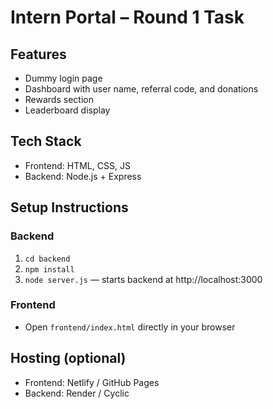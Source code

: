 # Intern Portal – Round 1 Task

## Features
- Dummy login page
- Dashboard with user name, referral code, and donations
- Rewards section
- Leaderboard display

## Tech Stack
- Frontend: HTML, CSS, JS
- Backend: Node.js + Express

## Setup Instructions

### Backend
1. `cd backend`
2. `npm install`
3. `node server.js` — starts backend at http://localhost:3000

### Frontend
- Open `frontend/index.html` directly in your browser

## Hosting (optional)
- Frontend: Netlify / GitHub Pages
- Backend: Render / Cyclic
